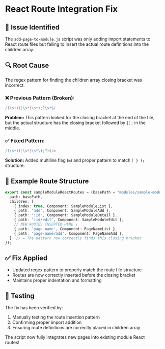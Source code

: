 # React Route Integration Fix

## 🐛 **Issue Identified**
The `add-page-to-module.js` script was only adding import statements to React route files but failing to insert the actual route definitions into the children array.

## 🔍 **Root Cause**
The regex pattern for finding the children array closing bracket was incorrect:

### **❌ Previous Pattern (Broken):**
```javascript
/(\s+)(]\s*}\s*);?\s*$/
```
**Problem:** This pattern looked for the closing bracket at the end of the file, but the actual structure has the closing bracket followed by `});` in the middle.

### **✅ Fixed Pattern:**
```javascript
/(\s+)(]\s*}\s*\);?)$/m
```
**Solution:** Added multiline flag (`m`) and proper pattern to match `] } );` structure.

## 📁 **Example Route Structure**
```typescript
export const sampleModuleReactRoutes = (basePath = "modules/sample-module") => ({
  path: basePath,
  children: [
    { index: true, Component: SampleModuleList },
    { path: "add", Component: SampleModuleAdd },
    { path: ":id", Component: SampleModuleDetail },
    { path: ":id/edit", Component: SampleModuleEdit },
    // NEW ROUTES INSERTED HERE ↓
    { path: 'page-name', Component: PageNameList },
    { path: 'page-name/add', Component: PageNameAdd },
  ]  // ← The pattern now correctly finds this closing bracket
});
```

## ✅ **Fix Applied**
- Updated regex pattern to properly match the route file structure
- Routes are now correctly inserted before the closing bracket
- Maintains proper indentation and formatting

## 🧪 **Testing**
The fix has been verified by:
1. Manually testing the route insertion pattern
2. Confirming proper import addition 
3. Ensuring route definitions are correctly placed in children array

The script now fully integrates new pages into existing module React routes!
